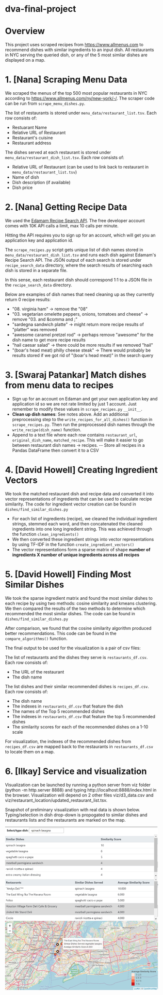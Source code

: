# dva-final-project

# Overview

This project uses scraped recipes from https://www.allmenus.com to recommend dishes with similar ingredients to an input dish. All restaurants in NYC serving the queried dish, or any of the 5 most similar dishes are displayed on a map.

# 1. [Nana] Scraping Menu Data

We scraped the menus of the top 500 most popular restaurants in NYC according to https://www.allmenus.com/ny/new-york/-/.
The scraper code can be run from `scrape_menu_dishes.py`.

The list of restaurants is stored under `menu_data/restaurant_list.tsv`. Each row consists of:
- Restuarant Name
- Relative URL of Restaurant
- Restaurant's cuisine
- Restaurant address

The dishes served at each restaurant is stored under `menu_data/restaurant_dish_list.tsv`. Each row consists of:
- Relative URL of Restaurant (can be used to link back to restaurant in `menu_data/restaurant_list.tsv`)
- Name of dish
- Dish description (if available)
- Dish price

# 2. [Nana] Getting Recipe Data

We used the [Edamam Recipe Search API](https://developer.edamam.com/edamam-recipe-api).
The free developer account comes with 10K API calls a limit, max 10 calls per minute.

Hitting the API requires you to sign up for an account, which will get you an application key and application id.

The `scrape_recipes.py` script gets unique list of dish names stored in `menu_data/restaurant_dish_list.tsv` and runs each dish against Edamam's Recipe Search API.
The JSON output of each search is stored under `recipe_search_data` directory, where the search results of searching each dish is stored in a separate file. 

In this sense, each restaurant dish should correspond 1:1 to a JSON file in the `recipe_search_data` directory.

Below are examples of dish names that need cleaning up as they currently return 0 recipe results:
- "08. virginia ham" -> remove the "08" 
- "03. vegetarian omelette peppers&comma; onions&comma; tomatoes and cheese" -> remove "03. and &comma and ;"
- "sardegna sandwich platte" -> might return more recipe results of "platter" was removed
- "awesome caramel pretzel rod" -> perhaps remove "awesome" for the dish name to get more recipe results
- "hail caesar salad" -> there could be more results if we removed "hail"
- "(boar's head meat) philly cheese steak" -> There would probably be results stored if we got rid of "(boar's head meat)" in the search query

# 3. [Swaraj Patankar] Match dishes from menu data to recipes


- Sign up for an account on Edaman and get your own application key and application id so we are not rate limited by just 1 account. Just remember to modify these values in `scrape_recipes.py` `__init__`. 
- **Clean up dish names**: See notes above. Add an additional preprocessing step to the `write_recipes_for_all_dishes()` function in `scrape_recipes.py`. Then run the preprocessed dish names through the `write_recipe(dish_name)` function.
- Append to a text file where each row contains `restaurant_url`, `original_dish_name`, `matched_recipe`. This will make it easier to go between restaurant dish names -> recipes.
-- Store all recipes in a Pandas DataFrame then convert it to a CSV

# 4. [David Howell] Creating Ingredient Vectors

We took the matched restaurant dish and recipe data and converted it into vector representations of ingredients that can be used to calculate recipe similarity. The code for ingredient vector creation can be found in `dishes/find_similar_dishes.py`
- For each list of ingredients (recipe), we cleaned the individual ingredient strings, stemmed each word, and then concatenated the cleaned ingredients into one long ingredient string. This was achieved through the function `clean_ingredients()`
- We then converted these ingredient strings into vector representations by using TF-IDF in the function `create_ingredient_vectors()`
- The vector representations form a sparse matrix of shape **number of ingredients X number of unique ingredients across all recipes**

# 5. [David Howell] Finding Most Similar Dishes

We took the sparse ingredient matrix and found the most similar dishes to each recipe by using two methods: cosine similarity and kmeans clustering. We then compared the results of the two methods to determine which recommended the most similar dishes. The code can be found in `dishes/find_similar_dishes.py`

After comparison, we found that the cosine similarity algorithm produced better recommendations. This code can be found in the `compare_algorithms()` function.

The final output to be used for the visualization is a pair of csv files:

The list of restaurants and the dishes they serve is `restaurants_df.csv`. Each row consists of:
- The URL of the restaurant
- The dish name

The list dishes and their similar recommended dishes is `recipes_df.csv`. Each row consists of:
- The dish name
- The indexes in `restaurants_df.csv` that feature the dish
- The names of the Top 5 recommended dishes
- The indexes in `restaurants_df.csv` that feature the top 5 recommended dishes
- The similarity scores for each of the recommended dishes on a 1-10 scale

For visualization, the indexes of the recommended dishes from `recipes_df.csv` are mapped back to the restaurants in `restaurants_df.csv` to locate them on a map.

# 6. [Ilkay] Service and visualization

Visualization can be launched by running a python server from viz folder (python -m http.server 8888) and typing http://localhost:8888/index.html in the browser.
Visualization will depend on 2 other files viz/d3_data.csv and viz/restaurant_location/updated_restaurant_list.tsv.

Snapshot of preliminary visualization with real data is shown below. Typing/selection in dish drop-down is propogated to similar dishes and restaurants lists and the restaurants are marked on the map.

![index](images/index.JPG)
